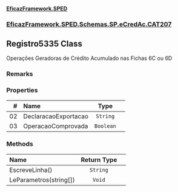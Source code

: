 #### [EficazFramework.SPED](EficazFrameworkSPED.md 'EficazFramework SPED')
### [EficazFramework.SPED.Schemas.SP.eCredAc.CAT207](EficazFramework.SPED.Schemas.SP.eCredAc.CAT207.md 'EficazFramework.SPED.Schemas.SP.eCredAc.CAT207')

## Registro5335 Class

Operações Geradoras de Crédito Acumulado nas Fichas 6C ou 6D

### Remarks
### Properties

| # | Name | Type | |
| ---: | :--- | :---: | :--- |
| 02 | DeclaracaoExportacao | `String` |  |
| 03 | OperacaoComprovada | `Boolean` |  |
### Methods

| Name | Return Type | |
| :--- | :---: | :--- |
| EscreveLinha() | `String` |  |
| LeParametros(string[]) | `Void` |  |
